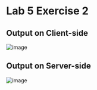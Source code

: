 # Lab 5 Exercise 2

## Output on Client-side

![image](https://user-images.githubusercontent.com/74868126/115152468-ca5ae500-a0a3-11eb-9dda-6f5061410894.png)


## Output on Server-side

![image](https://user-images.githubusercontent.com/74868126/115152480-d6df3d80-a0a3-11eb-9a61-1dbe4a2c4ecc.png)


